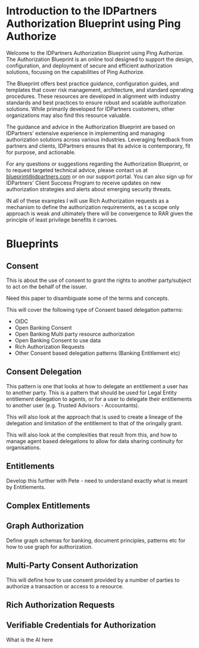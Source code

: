 # Introduction to the IDPartners Authorization Blueprint using Ping Authorize

Welcome to the IDPartners Authorization Blueprint using Ping Authorize. The Authorization Blueprint is an online tool designed to support the design, configuration, and deployment of secure and efficient authorization solutions, focusing on the capabilities of Ping Authorize.

The Blueprint offers best practice guidance, configuration guides, and templates that cover risk management, architecture, and standard operating procedures. These resources are developed in alignment with industry standards and best practices to ensure robust and scalable authorization solutions. While primarily developed for IDPartners customers, other organizations may also find this resource valuable.

The guidance and advice in the Authorization Blueprint are based on IDPartners' extensive experience in implementing and managing authorization solutions across various industries. Leveraging feedback from partners and clients, IDPartners ensures that its advice is contemporary, fit for purpose, and actionable.

For any questions or suggestions regarding the Authorization Blueprint, or to request targeted technical advice, please contact us at blueprint@idpartners.com or on our support portal. You can also sign up for IDPartners' Client Success Program to receive updates on new authorization strategies and alerts about emerging security threats.

IN all of these examples I will use Rich Authorization requests as a mechanism to define the authorization requirements, as t a scope only approach is weak and ultimately there will be convergence to RAR given the principle of least privilege benefits it carroes. 

# Blueprints

## Consent 

This is about the use of consent to grant the rights to another party/subject to act on the behalf of the issuer. 

Need this paper to disambiguate some of the terms and concepts.

This will cover the following type of Consent based delegation patterns: 
- OIDC
- Open Banking Consent
- Open Banking Multi party resource authorization
- Open Banking Consent to use data
- Rich Authorization Requests
- Other Consent based delegation patterns (Banking Entitlement etc)

## Consent Delegation 

This pattern is one that looks at how to delegate an entitlement a user has to another party. This is a pattern that should be used for Legal Entity entitlement delegation to agents, or for a user to delegate their entitlements to another user (e.g. Trusted Advisors - Accountants).

This will also look at the approach that is used to create a lineage of the delegation and limitation of the entitlement to that of the oringally grant. 

This will also look at the complexities that result from this, and how to manage agent based delegations to allow for data sharing continuity for organisations. 




## Entitlements

Develop this further with Pete - need to understand exactly what is meant by Entitlements.

## Complex Entitlements



## Graph Authorization 

Define graph schemas for banking, document principles, patterns etc for how to use graph for authorization.

## Multi-Party Consent Authorization

This will define how to use consent provided by a number of parties to authorize a transaction or access to a resource.

## Rich Authorization Requests



## Verifiable Credentials for Authorization
What is the AI here
